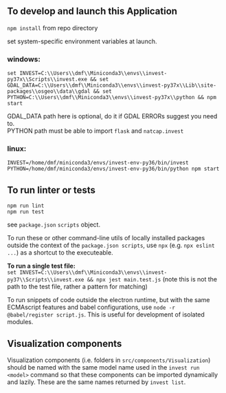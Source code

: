 ## To develop and launch this Application

`npm install` from repo directory  

set system-specific environment variables at launch. 

### windows:  
`set INVEST=C:\\Users\\dmf\\Miniconda3\\envs\\invest-py37x\\Scripts\\invest.exe && set GDAL_DATA=C:\\Users\\dmf\\Miniconda3\\envs\\invest-py37x\\Lib\\site-packages\\osgeo\\data\\gdal && set PYTHON=C:\\Users\\dmf\\Miniconda3\\envs\\invest-py37x\\python && npm start`  

GDAL_DATA path here is optional, do it if GDAL ERRORs suggest you need to.  
PYTHON path must be able to import `flask` and `natcap.invest`

### linux:  
`INVEST=/home/dmf/miniconda3/envs/invest-env-py36/bin/invest PYTHON=/home/dmf/miniconda3/envs/invest-env-py36/bin/python npm start`  


## To run linter or tests
`npm run lint`  
`npm run test`  

see `package.json` `scripts` object.  

To run these or other command-line utils of locally installed packages outside the context of the `package.json scripts`, use `npx` (e.g. `npx eslint ...`) as a shortcut to the executeable. 

**To run a single test file:**  
`set INVEST=C:\\Users\\dmf\\Miniconda3\\envs\\invest-py37\\Scripts\\invest.exe && npx jest main.test.js`  (note this is not the path to the test file, rather a pattern for matching)  

To run snippets of code outside the electron runtime, but with the same ECMAscript features and babel configurations, use `node -r @babel/register script.js`. This is useful for development of isolated modules.


## Visualization components
Visualization components (i.e. folders in `src/components/Visualization`) should be named with the same model name used in the `invest run <model>` command so that these components can be imported dynamically and lazily. These are the same names returned by `invest list`.
